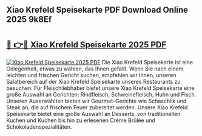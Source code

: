## Xiao Krefeld Speisekarte PDF Download Online 2025 9k8Ef

# <h2><a href="http://gc5yrs.nevu.top/?p=Xiao+Krefeld+Speisekarte">🔗 👉🔴 Xiao Krefeld Speisekarte 2025 PDF</a></h2>

[![Xiao Krefeld Speisekarte 2025 PDF](https://i.imgur.com/dBaPXMq.png)](http://gc5yrs.nevu.top/?p=Xiao+Krefeld+Speisekarte)
Die Xiao Krefeld Speisekarte ist eine Gelegenheit, etwas zu wählen, das Ihnen gefällt. Wenn Sie nach einem leichten und frischen Gericht suchen, empfehlen wir Ihnen, unseren Salatbereich auf der Xiao Krefeld Speisekarte unseres Restaurants zu besuchen. Für Fleischliebhaber bietet unsere Xiao Krefeld Speisekarte eine große Auswahl an Gerichten: Rindfleisch, Schweinefleisch, Huhn und Fisch. Unseren Auserwählten bieten wir Gourmet-Gerichte wie Schaschlik und Steak an, die auf frischem Feuer zubereitet werden. Unsere Xiao Krefeld Speisekarte bietet eine große Auswahl an Desserts, von traditionellen Kuchen und Kuchen bis hin zu erlesenen Crème Brûlée und Schokoladenspezialitäten.
